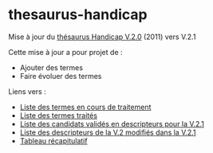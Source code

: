 # thesaurus-handicap
Mise à jour du [thésaurus Handicap V.2.0](https://reseaudoc.wordpress.com/thesaurus-handicap/) (2011) vers V.2.1

Cette mise à jour a pour projet de :
- Ajouter des termes
- Faire évoluer des termes

Liens vers :
- [Liste des termes en cours de traitement](https://github.com/reseau-doc/thesaurus-handicap/issues)
- [Liste des termes traités](https://github.com/reseau-doc/thesaurus-handicap/issues?q=is%3Aissue+is%3Aclosed)
- [Liste des candidats validés en descripteurs pour la V.2.1](https://github.com/reseau-doc/thesaurus-handicap/issues?utf8=%E2%9C%93&q=milestone%3A%222.%20Valid%C3%A9%20%3A%20Descripteur%20V.2.1%22%20)
- [Liste des descripteurs de la V.2 modifiés dans la V.2.1](https://github.com/reseau-doc/thesaurus-handicap/milestone/6?closed=1)
- [Tableau récapitulatif](https://docs.google.com/spreadsheets/d/1en_AOnpwHIjRJLh5hU-jy-xEesFuGuun49NF3yO3NFg/edit?usp=sharing)
